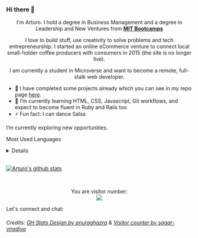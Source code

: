 ### Hi there 👋



<div align="center">I'm Arturo. I hold a degree in Business Management and a degree in Leadership and New Ventures from <strong><a href="https://bootcamps.mit.edu/">MIT Bootcamps</a></strong>

I love to build stuff, use creativity to solve problems and tech entrepreneurship. I started an online eCommerce venture to connect local small-holder coffee producers with consumers in 2015 (the site is no longer live).

I am currently a student in Microverse and want to become a remote, full-stalk web developer.</div>

- 🔭 I have completed some projects already which you can see in my repo page [here](https://github.com/StarSheriff2?tab=repositories).
- 🌱 I’m currently learning HTML, CSS, Javascript, Git workflows, and expect to become fluent in Ruby and Rails too
- ⚡ Fun fact: I can dance Salsa

I’m currently exploring new opportunities.

Most Used Languages <details>
[![Top Langs](https://github-readme-stats.vercel.app/api/top-langs/?username=StarSheriff2&layout=compact)](https://github.com/anuraghazra/github-readme-stats)
</details>

<br>

[![Arturo's github stats](https://github-readme-stats.vercel.app/api?username=StarSheriff2&count_private=true&show_icons=true&theme=synthwave)](https://github.com/anuraghazra/github-readme-stats)

<br>

<p align="center"> 
  You are visitor number: <br>
  <img src="https://profile-counter.glitch.me/StarSheriff2/count.svg" />
</p>

Let's connect and chat:
<i class="ri-twitter-fill"></i>

###### Credits: [GH Stats Design by anuraghazra](https://github.com/anuraghazra) & [Visitor counter by sagar-viradiya](https://github.com/sagar-viradiya)
